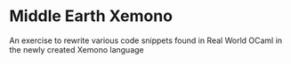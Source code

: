 Middle Earth Xemono
=

An exercise to rewrite various code snippets found in Real World OCaml in the newly created Xemono language
